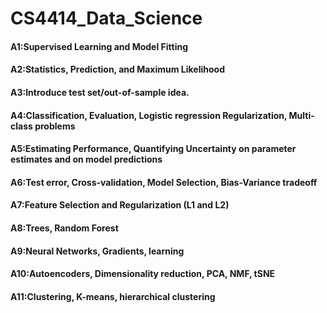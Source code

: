 # CS4414_Data_Science
#### A1:Supervised Learning and Model Fitting
#### A2:Statistics, Prediction, and Maximum Likelihood
#### A3:Introduce test set/out-of-sample idea.
#### A4:Classification, Evaluation, Logistic regression Regularization, Multi-class problems
#### A5:Estimating Performance, Quantifying Uncertainty on parameter estimates and on model predictions 
#### A6:Test error, Cross-validation, Model Selection, Bias-Variance tradeoff 
#### A7:Feature Selection and Regularization (L1 and L2)
#### A8:Trees, Random Forest 
#### A9:Neural Networks, Gradients, learning
#### A10:Autoencoders, Dimensionality reduction, PCA, NMF, tSNE 
#### A11:Clustering, K-means, hierarchical clustering
